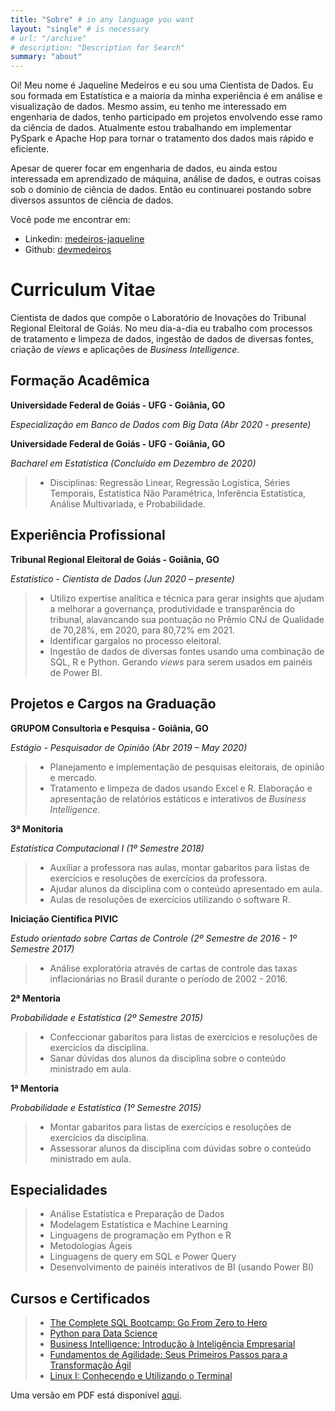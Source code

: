 ```yaml
---
title: "Sobre" # in any language you want
layout: "single" # is necessary
# url: "/archive"
# description: "Description for Search"
summary: "about"
---
```


Oi! Meu nome é Jaqueline Medeiros e eu sou uma Cientista de Dados. Eu sou formada em Estatística e a maioria da minha experiência é em análise e visualização de dados. Mesmo assim, eu tenho me interessado em engenharia de dados, tenho participado em projetos envolvendo esse ramo da ciência de dados. Atualmente estou trabalhando em implementar PySpark e Apache Hop para tornar o tratamento dos dados mais rápido e eficiente.

Apesar de querer focar em engenharia de dados, eu ainda estou interessada em aprendizado de máquina, análise de dados, e outras coisas sob o domínio de ciência de dados. Então eu continuarei postando sobre diversos assuntos de ciência de dados.

Você pode me encontrar em:

- Linkedin: [medeiros-jaqueline](https://www.linkedin.com/in/medeiros-jaqueline/)
- Github: [devmedeiros](https://github.com/devmedeiros)

# Curriculum Vitae

Cientista de dados que compõe o Laboratório de Inovações do Tribunal Regional Eleitoral de Goiás. No meu dia-a-dia eu trabalho com processos de tratamento e limpeza de dados, ingestão de dados de diversas fontes, criação de _views_ e aplicações de _Business Intelligence_.

## Formação Acadêmica

**Universidade Federal de Goiás - UFG - Goiânia, GO**

_Especialização em Banco de Dados com Big Data (Abr 2020 - presente)_

**Universidade Federal de Goiás - UFG - Goiânia, GO**

_Bacharel em Estatística (Concluído em Dezembro de 2020)_
> - Disciplinas: Regressão Linear, Regressão Logística, Séries Temporais, Estatística Não Paramétrica, Inferência Estatística, Análise Multivariada, e Probabilidade.

## Experiência Profissional

**Tribunal Regional Eleitoral de Goiás - Goiânia, GO**

_Estatístico - Cientista de Dados (Jun 2020 – presente)_
> - Utilizo expertise analítica e técnica para gerar insights que ajudam a melhorar a governança, produtividade e transparência do tribunal, alavancando sua pontuação no Prêmio CNJ de Qualidade de 70,28%, em 2020, para 80,72% em 2021.
> - Identificar gargalos no processo eleitoral.
> - Ingestão de dados de diversas fontes usando uma combinação de SQL, R e Python. Gerando _views_ para serem usados em painéis de Power BI.

## Projetos e Cargos na Graduação

**GRUPOM Consultoria e Pesquisa - Goiânia, GO**

_Estágio - Pesquisador de Opinião (Abr 2019 – May 2020)_
> - Planejamento e implementação de pesquisas eleitorais, de opinião e mercado.
> - Tratamento e limpeza de dados usando Excel e R. Elaboração e apresentação de relatórios estáticos e interativos de _Business Intelligence_.

**3ª Monitoria**

_Estatística Computacional I (1º Semestre 2018)_
> - Auxiliar a professora nas aulas, montar gabaritos para listas de exercícios e resoluções de exercícios da professora.
> - Ajudar alunos da disciplina com o conteúdo apresentado em aula.
> - Aulas de resoluções de exercícios utilizando o software R.

**Iniciação Científica PIVIC**

_Estudo orientado sobre Cartas de Controle (2º Semestre de 2016 - 1º Semestre 2017)_
> - Análise exploratória através de cartas de controle das taxas inflacionárias no Brasil durante o período de 2002 - 2016.

**2ª Mentoria**

_Probabilidade e Estatística (2º Semestre 2015)_
> - Confeccionar gabaritos para listas de exercícios e resoluções de exercícios da disciplina.
> - Sanar dúvidas dos alunos da disciplina sobre o conteúdo ministrado em aula.

**1ª Mentoria**

_Probabilidade e Estatística (1º Semestre 2015)_
> - Montar gabaritos para listas de exercícios e resoluções de exercícios da disciplina.
> - Assessorar alunos da disciplina com dúvidas sobre o conteúdo ministrado em aula.

## Especialidades
> - Análise Estatística e Preparação de Dados
> - Modelagem Estatística e Machine Learning
> - Linguagens de programação em Python e R
> - Metodologias Ágeis
> - Linguagens de query em SQL e Power Query
> - Desenvolvimento de painéis interativos de BI (usando Power BI)

## Cursos e Certificados
> - [The Complete SQL Bootcamp: Go From Zero to Hero](https://www.udemy.com/certificate/UC-4687b25b-9f67-4c2a-bf62-994f532d9432/)
> - [Python para Data Science](https://cursos.alura.com.br/degree/certificate/ae48ffb3-ca83-4a24-a769-e2ae7d4e62cc)
> - [Business Intelligence: Introdução à Inteligência Empresarial](https://cursos.alura.com.br/certificate/5aa9716d-bda8-48a1-a3de-67116c697182)
> - [Fundamentos de Agilidade: Seus Primeiros Passos para a Transformação Ágil](https://cursos.alura.com.br/certificate/02349883-f07c-4ef3-9b63-e47de2c769bc)
> - [Linux I: Conhecendo e Utilizando o Terminal](https://cursos.alura.com.br/certificate/f99d37f2-7aa9-4720-90d1-ca28c575ff4e)

Uma versão em PDF está disponível [aqui](https://drive.google.com/file/d/1jfcE_6kaGs4IjJY_u0Btn98rALr2VbUI/view?usp=sharing).
